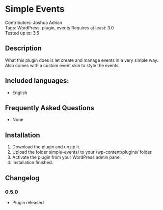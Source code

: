 # Simple Events

Contributors: Joshua Adrian  
Tags: WordPress, plugin, events 
Requires at least: 3.0  
Tested up to: 3.5  

## Description

What this plugin does is let create and manage events in a very simple way. Also comes with a custom event skin to style the events.  

## Included languages:

* English

## Frequently Asked Questions

* None

## Installation

1. Download the plugin and unzip it.
2. Upload the folder simple-events/ to your /wp-content/plugins/ folder.
3. Activate the plugin from your WordPress admin panel.
4. Installation finished.

## Changelog

### 0.5.0
* Plugin released